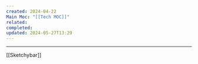 ```yaml
---
created: 2024-04-22
Main Moc: "[[Tech MOC]]"
related: 
completed: 
updated: 2024-05-27T13:29
---
```

---

[[Sketchybar]]